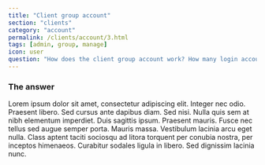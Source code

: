 ```yaml
---
title: "Client group account"
section: "clients"
category: "account"
permalink: /clients/account/3.html
tags: [admin, group, manage]
icon: user
question: "How does the client group account work? How many login accounts do you normally provide for a client?"
---
```


### <i class="pe-anchor pe-fw"></i> The answer

Lorem ipsum dolor sit amet, consectetur adipiscing elit. Integer nec odio. Praesent libero. Sed cursus ante dapibus diam. Sed nisi. Nulla quis sem at nibh elementum imperdiet. Duis sagittis ipsum. Praesent mauris. Fusce nec tellus sed augue semper porta. Mauris massa. Vestibulum lacinia arcu eget nulla. Class aptent taciti sociosqu ad litora torquent per conubia nostra, per inceptos himenaeos. Curabitur sodales ligula in libero. Sed dignissim lacinia nunc.
